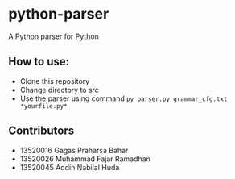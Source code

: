 # python-parser
A Python parser for Python

## How to use:
- Clone this repository
- Change directory to src
- Use the parser using command `py parser.py grammar_cfg.txt *yourfile.py*`

## Contributors
- 13520016 Gagas Praharsa Bahar
- 13520026 Muhammad Fajar Ramadhan
- 13520045 Addin Nabilal Huda
